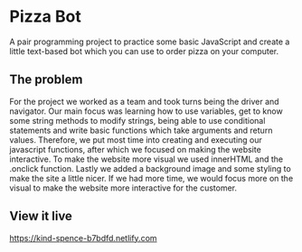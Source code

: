 # Pizza Bot

A pair programming project to practice some basic JavaScript and create a little text-based bot which you can use to order pizza on your computer.

## The problem

For the project we worked as a team and took turns being the driver and navigator. Our main focus was learning how to use variables, get to know some string methods to modify strings, being able to use conditional statements and write basic functions which take arguments and return values. Therefore, we put most time into creating and executing our javascript functions, after which we focused on making the website interactive. To make the website more visual we used innerHTML and the .onclick function. Lastly we added a background image and some styling to make the site a little nicer. If we had more time, we would focus more on the visual to make the website more interactive for the customer. 

## View it live

https://kind-spence-b7bdfd.netlify.com
